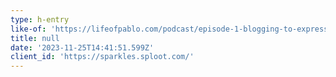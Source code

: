 ```yaml
---
type: h-entry
like-of: 'https://lifeofpablo.com/podcast/episode-1-blogging-to-express-myself'
title: null
date: '2023-11-25T14:41:51.599Z'
client_id: 'https://sparkles.sploot.com/'
---
```



